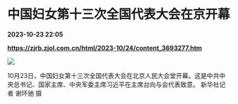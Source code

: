 # 中国妇女第十三次全国代表大会在京开幕

**2023-10-23 22:05**

**https://zjrb.zjol.com.cn/html/2023-10/24/content_3693277.htm**

![](https://zjrb.zjol.com.cn/images/2023-10/24/zjrb2023102400001v01b004.jpg)

10月23日，中国妇女第十三次全国代表大会在北京人民大会堂开幕。这是中共中央总书记、国家主席、中央军委主席习近平在主席台向与会代表致意。 新华社记者 谢环驰 摄